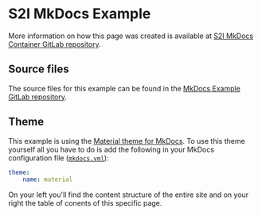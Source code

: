 # S2I MkDocs Example

More information on how this page was created is available at [S2I MkDocs Container GitLab repository](https://gitlab.cern.ch/authoring/documentation/s2i-mkdocs-container).

## Source files

The source files for this example can be found in the [MkDocs Example GitLab repository](https://gitlab.cern.ch/authoring/documentation/s2i-mkdocs-example).

## Theme

This example is using the [Material theme for MkDocs](https://squidfunk.github.io/mkdocs-material/). To use this theme yourself all you have to do is add the following in your MkDocs configuration file ([`mkdocs.yml`](https://gitlab.cern.ch/authoring/documentation/s2i-mkdocs-example/blob/master/mkdocs.yml)):
```yaml
theme:
    name: material
```

On your left you'll find the content structure of the entire site and on your right the table of conents of this specific page.
